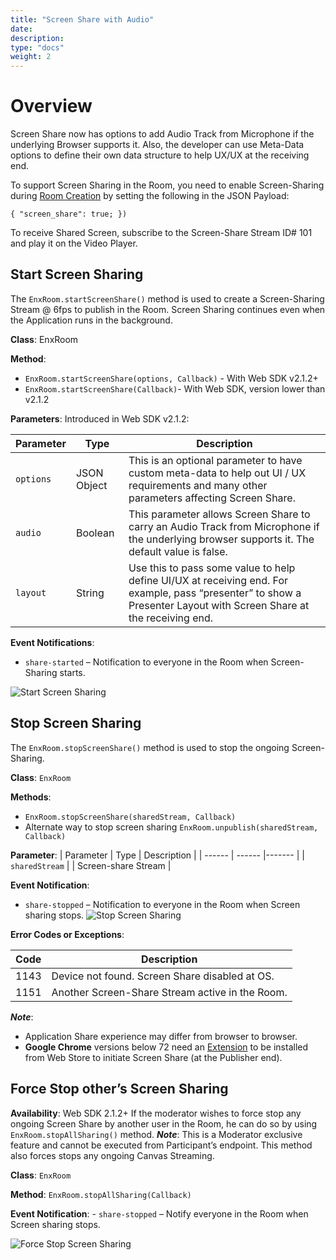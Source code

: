 ```yaml
---
title: "Screen Share with Audio"
date: 
description:
type: "docs"
weight: 2
---
```

# Overview
Screen Share now has options to add Audio Track from Microphone if the underlying Browser supports it. Also, the developer can use Meta-Data options to define their own data structure to help UX/UX at the receiving end.

To support Screen Sharing in the Room, you need to enable Screen-Sharing during [Room Creation](https://www.enablex.io/developer/video-api/server-api/rooms-route/#create-room) by setting the following in the JSON Payload: 

`{ "screen_share": true; })`

To receive Shared Screen, subscribe to the Screen-Share Stream ID# 101 and play it on the Video Player.

## Start Screen Sharing

The `EnxRoom.startScreenShare()` method is used to create a Screen-Sharing Stream @ 6fps to publish in the Room. Screen Sharing continues even when the Application runs in the background.

**Class**: EnxRoom

**Method**:
- `EnxRoom.startScreenShare(options, Callback)` - With Web SDK v2.1.2+
- `EnxRoom.startScreenShare(Callback)`- With Web SDK, version lower than v2.1.2

**Parameters**:
Introduced in Web SDK v2.1.2:

| Parameter | Type | Description |
| ------ | ------ |------- |
| `options` | JSON Object  | This is an optional parameter to have custom meta-data to help out UI / UX requirements and many other parameters affecting Screen Share. |
| `audio` | Boolean | This parameter allows Screen Share to carry an Audio Track from Microphone if the underlying browser supports it. The default value is false. |
| `layout` | String | Use this to pass some value to help define UI/UX at receiving end. For example, pass “presenter” to show a Presenter Layout with Screen Share at the receiving end. |

**Event Notifications**:

- `share-started` – Notification to everyone in the Room when Screen-Sharing starts.

![Start Screen Sharing](https://github.com/metapercept/enablex-io/blob/master/content/Images/Start%20Screen%20Sharing.png)

## Stop Screen Sharing

The `EnxRoom.stopScreenShare()` method is used to stop the ongoing Screen-Sharing.

**Class**: `EnxRoom`

**Methods**:

- `EnxRoom.stopScreenShare(sharedStream, Callback)`
- Alternate way to stop screen sharing
    `EnxRoom.unpublish(sharedStream, Callback)`

**Parameter**:
| Parameter | Type | Description |
| ------ | ------ |------- |
| `sharedStream` |    | Screen-share Stream |

**Event Notification**:

- `share-stopped` – Notification to everyone in the Room when Screen sharing stops.
![Stop Screen Sharing](https://github.com/metapercept/enablex-io/blob/master/content/Images/Stop%20Screen%20Sharing.png)

**Error Codes or Exceptions**:

| Code | Description |
| ------ | ------ |
| 1143 | Device not found. Screen Share disabled at OS. |
| 1151 | Another Screen-Share Stream active in the Room. |

***Note***:
- Application Share experience may differ from browser to browser.
- **Google Chrome** versions below 72 need an [Extension](https://chrome.google.com/webstore/detail/enablex-screen-sharing-ex/apedaiecomcfkjdjbnkfcdafaikkdkeo?utm_source=chrome-ntp-icon) to be installed from Web Store to initiate Screen Share (at the Publisher end).

## Force Stop other’s Screen Sharing ##

**Availability**: Web SDK 2.1.2+
If the moderator wishes to force stop any ongoing Screen Share by another user in the Room, he can do so by using `EnxRoom.stopAllSharing()` method. ***Note***: This is a Moderator exclusive feature and cannot be executed from Participant’s endpoint.
This method also forces stops any ongoing Canvas Streaming.

**Class**: `EnxRoom`

**Method**: `EnxRoom.stopAllSharing(Callback)`

**Event Notification**:
    - `share-stopped` – Notify everyone in the Room when Screen sharing stops.

![Force Stop Screen Sharing](https://github.com/metapercept/enablex-io/blob/master/content/Images/Force%20Stop%20other%E2%80%99s%20Screen%20Sharing.png)
